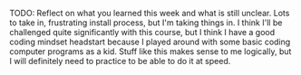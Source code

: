 TODO: Reflect on what you learned this week and what is still unclear.
Lots to take in, frustrating install process, but I'm taking things in. I think I'll be challenged quite significantly with this course, but I think I have a good coding mindset headstart because I played around with some basic coding computer programs as a kid. Stuff like this makes sense to me logically, but I will definitely need to practice to be able to do it at speed.

